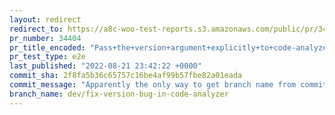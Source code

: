 ```yaml
---
layout: redirect
redirect_to: https://a8c-woo-test-reports.s3.amazonaws.com/public/pr/34404/e2e/index.html
pr_number: 34404
pr_title_encoded: "Pass+the+version+argument+explicitly+to+code-analyzer%2C+introduce+a+new+command+that+determines+latest+major%2Fminor"
pr_test_type: e2e
last_published: "2022-08-21 23:42:22 +0000"
commit_sha: 2f8fa5b36c65757c16be4af99b57fbe82a01eada
commit_message: "Apparently the only way to get branch name from commit pushed is to c…"
branch_name: dev/fix-version-bug-in-code-analyzer
---
```

